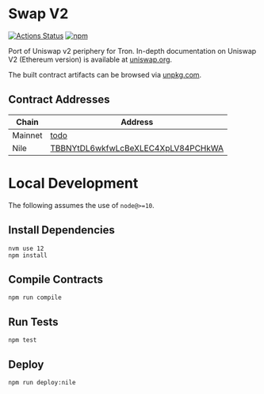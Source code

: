 # Swap V2

[![Actions Status](https://github.com/oikos-cash/swap-v2-periphery/workflows/CI/badge.svg)](https://github.com/oikos-cash/swap-v2-periphery/actions)
[![npm](https://img.shields.io/npm/v/@oikos/swap-v2-periphery?style=flat-square)](https://npmjs.com/package/@oikos/swap-v2-periphery)

Port of Uniswap v2 periphery for Tron. In-depth documentation on Uniswap
V2 (Ethereum version) is available at
[uniswap.org](https://uniswap.org/docs).

The built contract artifacts can be browsed via [unpkg.com](https://unpkg.com/browse/@oikos/swap-v2-periphery@latest/).

## Contract Addresses

| Chain   | Address                                                                                                       |
| ------- | ------------------------------------------------------------------------------------------------------------- |
| Mainnet | [todo](https://tronscan.org/#/contract/todo)                                                                  |
| Nile    | [TBBNYtDL6wkfwLcBeXLEC4XpLV84PCHkWA](https://nile.tronscan.org/#/contract/TBBNYtDL6wkfwLcBeXLEC4XpLV84PCHkWA) |

# Local Development

The following assumes the use of `node@>=10`.

## Install Dependencies

```
nvm use 12
npm install
```

## Compile Contracts

`npm run compile`

## Run Tests

`npm test`

## Deploy

```sh
npm run deploy:nile
```

